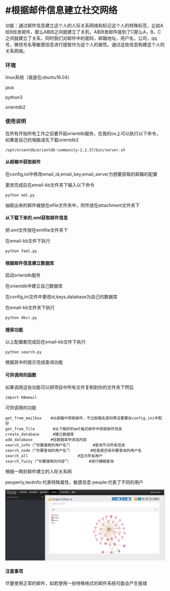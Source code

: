 # #根据邮件信息建立社交网络

功能：通过邮件信息建立这个人的人际关系网络和标记这个人的特殊标签，比如A给B给发邮件，那么A和B之间就建立了关机，A和B发邮件提到了C那么A，B，C之间就建立了关系，同时我们对邮件中的密码，邮箱地址，用户名，公司，qq号，微信号名等敏感信息进行提取作为这个人的属性。通过这些信息构建这个人的关系网络。

### 环境

linux系统（我是在ubuntu16.04）

java

python3

orientdb2



### 使用说明

在所有开始所有工作之前要开起orientdb服务，在我的os上可以执行以下命令，如果是自己的电脑请先下载orientdb2

```
/opt/orientdb/orientdb-community-2.2.37/bin/server.sh
```



#### 从邮箱中获取邮件

在config,ini中修改email_id,email_key,email_server为想要获取的邮箱的配置

更改完成后在email-kb文件夹下输入以下命令

```
python eml.py
```

抽取出来的邮件被放在efile文件夹中，附件放在attachment文件夹下

#### 从下载下来的.eml获取邮件信息

把.eml文件放在emlfile文件夹下

在email-kb文件下执行

```
python feml.py
```

#### 根据邮件信息建立数据库

启动orientdb服务

在orientdb中建立自己数据库

在config,ini文件中更改id,keys,database为自己的数据库

在email-kb文件夹下执行

```
python dbcr.py
```

#### 搜索功能

以上配置都完成后在email-kb文件下执行

```
python search.py
```

根据其中的提示完成查询功能

#### 可供调用的函数

如果调用这些功能可以把项目中所有文件复制到你的文件夹下然后

```
import KBemail
```

可供调用的功能

```
get_from_mailbox    #从邮箱中获取邮件，不过邮箱名密码等设置要在config.ini中配好
get_from_file        #从下载好的eml格式邮件中获取邮件信息
create_database      #建立数据库
add_database        #往数据库中添加内容
search_info（”你要搜索的用户名“）         #查询节点所有信息
search_node（“你要查询的用户名”）        #检查是否有你要查询的用户名
search_all                      #显示所有用户
search_fuzzy（“你要搜索的内容”）        #进行模糊查询
```

根据一两封邮件建立的人际关系网

peoperty,textinfo:代表特殊属性，敏感信息
people:代表了不同的用户

![](人际关系网.png)

#### 注意事项

尽量使用正常的邮件，如若使用一些特殊格式的邮件系统可能会产生报错

